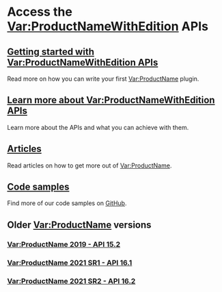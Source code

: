 # Access the <Var:ProductNameWithEdition> APIs

## [Getting started with <Var:ProductNameWithEdition> APIs](articles/gettingstarted/studio_plugin_overview.md)
Read more on how you can write your first <Var:ProductName> plugin.

## [Learn more about <Var:ProductNameWithEdition> APIs](apiconcepts/overview.md) 
Learn more about the APIs and what you can achieve with them.

## [Articles](articles/intro.md)
Read articles on how to get more out of <Var:ProductName>.

## [Code samples](https://github.com/RWS/trados-studio-api-samples)
Find more of our code samples on [GitHub](https://github.com/RWS/trados-studio-api-samples).

## Older <Var:ProductName> versions

### [<Var:ProductName> 2019 - API 15.2](http://developers.rws.com/studio-api-docs/15.2/index.html)

### [<Var:ProductName> 2021 SR1 - API 16.1](http://developers.rws.com/studio-api-docs/16.1/index.html)

### [<Var:ProductName> 2021 SR2 - API 16.2](http://developers.rws.com/studio-api-docs/16.2/index.html)